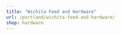 ```yaml
---
title: "Wichita Feed and Hardware"
url: /portland/wichita-feed-and-hardware/
shop: hardware
---
```

